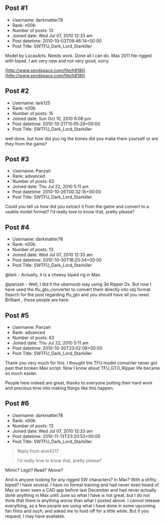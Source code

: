 ## Post #1
- Username: darkmatter78
- Rank: n00b
- Number of posts: 13
- Joined date: Wed Jul 07, 2010 12:33 am
- Post datetime: 2010-10-03T09:46:14+00:00
- Post Title: SWTFU_Dark_Lord_Starkiller

Model by LucasArts. Needs work. Done all I can do. Max 2011 file rigged with biped. I am very new and not very good, sorry. 



[http://www.sendspace.com/file/h818lj](http://www.sendspace.com/file/h818lj)
## Post #2
- Username: lark125
- Rank: n00b
- Number of posts: 15
- Joined date: Sun Oct 10, 2010 6:08 pm
- Post datetime: 2010-10-21T15:05:29+00:00
- Post Title: SWTFU_Dark_Lord_Starkiller

well done, but how did you rig the bones did you make them yourself or are they from the game?
## Post #3
- Username: Panzah
- Rank: advanced
- Number of posts: 62
- Joined date: Thu Jul 22, 2010 5:11 am
- Post datetime: 2010-10-26T00:32:15+00:00
- Post Title: SWTFU_Dark_Lord_Starkiller

Could you tell us how did you extract it from the game and convert to a usable model format?
I'd really love to know that, pretty please?
## Post #4
- Username: darkmatter78
- Rank: n00b
- Number of posts: 13
- Joined date: Wed Jul 07, 2010 12:33 am
- Post datetime: 2010-10-30T16:20:34+00:00
- Post Title: SWTFU_Dark_Lord_Starkiller

@lark   - Actually, it is a cheesy biped rig in Max.

@panzah -  Well, I did it the ubernoob way using 3d Ripper Dx. But now I have used the tfu_gto_converter to convert them directly into obj format. Search for the post regarding tfu_gto and you should have all you need. Brilliant , these people are here.
## Post #5
- Username: Panzah
- Rank: advanced
- Number of posts: 62
- Joined date: Thu Jul 22, 2010 5:11 am
- Post datetime: 2010-10-30T23:02:08+00:00
- Post Title: SWTFU_Dark_Lord_Starkiller

Thank you very much for this.
I thought the TFU model converter never got past that broken Max script.
Now I know about TFU_GTO_Ripper life became so much easier.

People here indeed are great, thanks to everyone putting their hard work and precious time into making things like this happen.
## Post #6
- Username: darkmatter78
- Rank: n00b
- Number of posts: 13
- Joined date: Wed Jul 07, 2010 12:33 am
- Post datetime: 2010-11-13T23:20:53+00:00
- Post Title: SWTFU_Dark_Lord_Starkiller

> Reply from aion4217
>
> I'd really love to know that, pretty please?

Mimic? Legit? Read? Above?

And is anyone looking for any rigged SW characters? In Max? With a sh!tty biped? I have several. I have no formal training and had never even heard of Max or even seen a CAD app before last December and had never actually done anything in Max until June so what I have is not great, but I do not think that there is anything worse than what I posted above. I cannot release everything, as a few people are using what I have done in some upcoming fan films and such, and asked me to hold off for a little while.  But if you request, I may have available.
